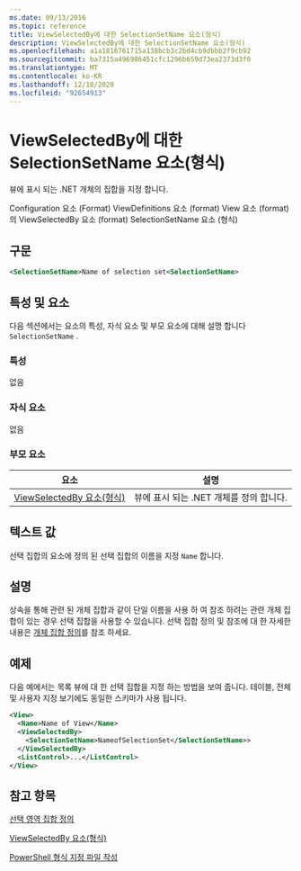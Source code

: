 ```yaml
---
ms.date: 09/13/2016
ms.topic: reference
title: ViewSelectedBy에 대한 SelectionSetName 요소(형식)
description: ViewSelectedBy에 대한 SelectionSetName 요소(형식)
ms.openlocfilehash: a1a1816761715a138bcb3c2bd4cb9dbbb2f9cb92
ms.sourcegitcommit: ba7315a496986451cfc1296b659d73ea2373d3f0
ms.translationtype: MT
ms.contentlocale: ko-KR
ms.lasthandoff: 12/10/2020
ms.locfileid: "92654913"
---
```

# <a name="selectionsetname-element-for-viewselectedby-format"></a>ViewSelectedBy에 대한 SelectionSetName 요소(형식)

뷰에 표시 되는 .NET 개체의 집합을 지정 합니다.

Configuration 요소 (Format) ViewDefinitions 요소 (format) View 요소 (format)의 ViewSelectedBy 요소 (format) SelectionSetName 요소 (형식)

## <a name="syntax"></a>구문

```xml
<SelectionSetName>Name of selection set<SelectionSetName>
```

## <a name="attributes-and-elements"></a>특성 및 요소

다음 섹션에서는 요소의 특성, 자식 요소 및 부모 요소에 대해 설명 합니다 `SelectionSetName` .

### <a name="attributes"></a>특성

없음

### <a name="child-elements"></a>자식 요소

없음

### <a name="parent-elements"></a>부모 요소

|요소|설명|
|-------------|-----------------|
|[ViewSelectedBy 요소(형식)](./viewselectedby-element-format.md)|뷰에 표시 되는 .NET 개체를 정의 합니다.|

## <a name="text-value"></a>텍스트 값

선택 집합의 요소에 정의 된 선택 집합의 이름을 지정 `Name` 합니다.

## <a name="remarks"></a>설명

상속을 통해 관련 된 개체 집합과 같이 단일 이름을 사용 하 여 참조 하려는 관련 개체 집합이 있는 경우 선택 집합을 사용할 수 있습니다. 선택 집합 정의 및 참조에 대 한 자세한 내용은 [개체 집합 정의](./defining-selection-sets.md)를 참조 하세요.

## <a name="example"></a>예제

다음 예에서는 목록 뷰에 대 한 선택 집합을 지정 하는 방법을 보여 줍니다. 테이블, 전체 및 사용자 지정 보기에도 동일한 스키마가 사용 됩니다.

```xml
<View>
  <Name>Name of View</Name>
  <ViewSelectedBy>
    <SelectionSetName>NameofSelectionSet</SelectionSetName>>
  </ViewSelectedBy>
  <ListControl>...</ListControl>
</View>
```

## <a name="see-also"></a>참고 항목

[선택 영역 집합 정의](./defining-selection-sets.md)

[ViewSelectedBy 요소(형식)](./viewselectedby-element-format.md)

[PowerShell 형식 지정 파일 작성](./writing-a-powershell-formatting-file.md)
